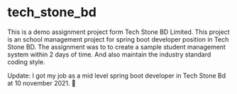 # tech_stone_bd
This is a demo assignment project form Tech Stone BD Limited.
This project is an school management project for spring boot developer position in Tech Stone BD. The assignment was to to create a sample student management system within 2 days of time. And also maintain the industry standard coding style.


Update: I got my job as a mid level spring boot developer in Tech Stone Bd at 10 november 2021. 🙂 
